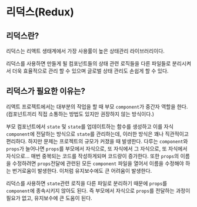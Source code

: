 # 리덕스(Redux)

## 리덕스란?

리덕스는 리액트 생태계에서 가장 사용률이 높은 상태관리 라이브러리이다.

리덕스를 사용하면 만들게 될 컴포넌트들의 상태 관련 로직들을 다른 파일들로 분리시켜서 더욱 효율적으로 관리 할 수 있으며 글로벌 상태 관리도 손쉽게 할 수 있다.

## 리덕스가 필요한 이유는?

리액트 프로젝트에서는 대부분의 작업을 할 때 부모 `component`가 중간자 역할을 한다. (컴포넌트끼리 직접 소통하는 방법도 있지만 권장하지 않는 방식이다.)

부모 컴포넌트에서 `state` 및 `state`를 업데이트하는 함수를 생성하고 이를 자식 `component`에 전달하는 방식으로 `state`를 관리하는데, 이러한 방식은 꽤나 직관적이고 편리하다. 하지만 문제는 프로젝트의 규모가 커졌을 때 발생한다.
다루는 `component`와 `props`가 늘어나면 `props`를 부모에서 자식으로, 또 자식에서 그 자식으로, 또 자식에서 자식으로... 매번 중복되는 코드를 작성하게되며 코드량이 증가한다. 또한 `props`의 이름을 수정하려면 `props`전달에 관련된 모든 `component` 파일을 열어서 이름을 수정해야 하는 번거로움이 발생한다. 이처럼 유지보수에도 큰 어려움이 발생한다.

리덕스를 사용하면 `state`관련 로직을 다른 파일로 분리하기 때문에 `props`를 `component`에 종속시키지 않아도 된다.
즉 부모에서 자식으로 `props`를 전달하는 과정이 필요가 없고, 유지보수에 큰 도움이 된다.
